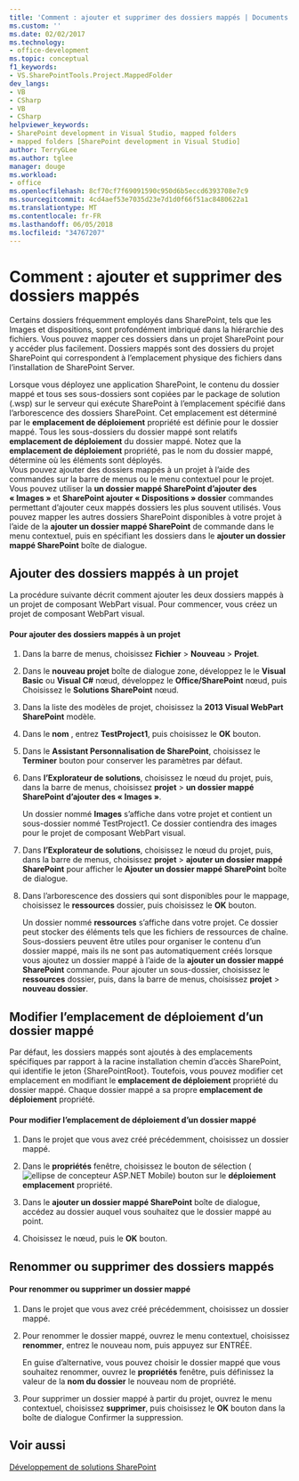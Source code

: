 ```yaml
---
title: 'Comment : ajouter et supprimer des dossiers mappés | Documents Microsoft'
ms.custom: ''
ms.date: 02/02/2017
ms.technology:
- office-development
ms.topic: conceptual
f1_keywords:
- VS.SharePointTools.Project.MappedFolder
dev_langs:
- VB
- CSharp
- VB
- CSharp
helpviewer_keywords:
- SharePoint development in Visual Studio, mapped folders
- mapped folders [SharePoint development in Visual Studio]
author: TerryGLee
ms.author: tglee
manager: douge
ms.workload:
- office
ms.openlocfilehash: 8cf70cf7f69091590c950d6b5eccd6393708e7c9
ms.sourcegitcommit: 4cd4aef53e7035d23e7d1d0f66f51ac8480622a1
ms.translationtype: MT
ms.contentlocale: fr-FR
ms.lasthandoff: 06/05/2018
ms.locfileid: "34767207"
---
```

# <a name="how-to-add-and-remove-mapped-folders"></a>Comment : ajouter et supprimer des dossiers mappés
  Certains dossiers fréquemment employés dans SharePoint, tels que les Images et dispositions, sont profondément imbriqué dans la hiérarchie des fichiers. Vous pouvez mapper ces dossiers dans un projet SharePoint pour y accéder plus facilement. Dossiers mappés sont des dossiers du projet SharePoint qui correspondent à l’emplacement physique des fichiers dans l’installation de SharePoint Server.  
  
 Lorsque vous déployez une application SharePoint, le contenu du dossier mappé et tous ses sous-dossiers sont copiées par le package de solution (.wsp) sur le serveur qui exécute SharePoint à l’emplacement spécifié dans l’arborescence des dossiers SharePoint. Cet emplacement est déterminé par le **emplacement de déploiement** propriété est définie pour le dossier mappé. Tous les sous-dossiers du dossier mappé sont relatifs **emplacement de déploiement** du dossier mappé. Notez que la **emplacement de déploiement** propriété, pas le nom du dossier mappé, détermine où les éléments sont déployés.  
 Vous pouvez ajouter des dossiers mappés à un projet à l’aide des commandes sur la barre de menus ou le menu contextuel pour le projet. Vous pouvez utiliser la **un dossier mappé SharePoint d’ajouter des « Images »** et **SharePoint ajouter « Dispositions » dossier** commandes permettant d’ajouter ceux mappés dossiers les plus souvent utilisés. Vous pouvez mapper les autres dossiers SharePoint disponibles à votre projet à l’aide de la **ajouter un dossier mappé SharePoint** de commande dans le menu contextuel, puis en spécifiant les dossiers dans le **ajouter un dossier mappé SharePoint** boîte de dialogue.  
  
## <a name="add-mapped-folders-to-a-project"></a>Ajouter des dossiers mappés à un projet  
 La procédure suivante décrit comment ajouter les deux dossiers mappés à un projet de composant WebPart visual. Pour commencer, vous créez un projet de composant WebPart visual.  
  
#### <a name="to-add-mapped-folders-to-a-project"></a>Pour ajouter des dossiers mappés à un projet  
  
1.  Dans la barre de menus, choisissez **Fichier** > **Nouveau** > **Projet**.  
  
2.  Dans le **nouveau projet** boîte de dialogue zone, développez le le **Visual Basic** ou **Visual C#** nœud, développez le **Office/SharePoint** nœud, puis Choisissez le **Solutions SharePoint** nœud.  
  
3.  Dans la liste des modèles de projet, choisissez la **2013 Visual WebPart SharePoint** modèle.  
  
4.  Dans le **nom** , entrez **TestProject1**, puis choisissez le **OK** bouton.  
  
5.  Dans le **Assistant Personnalisation de SharePoint**, choisissez le **Terminer** bouton pour conserver les paramètres par défaut.  
  
6.  Dans **l’Explorateur de solutions**, choisissez le nœud du projet, puis, dans la barre de menus, choisissez **projet** > **un dossier mappé SharePoint d’ajouter des « Images »**.  
  
     Un dossier nommé **Images** s’affiche dans votre projet et contient un sous-dossier nommé TestProject1. Ce dossier contiendra des images pour le projet de composant WebPart visual.  
  
7.  Dans **l’Explorateur de solutions**, choisissez le nœud du projet, puis, dans la barre de menus, choisissez **projet** > **ajouter un dossier mappé SharePoint** pour afficher le  **Ajouter un dossier mappé SharePoint** boîte de dialogue.  
  
8.  Dans l’arborescence des dossiers qui sont disponibles pour le mappage, choisissez le **ressources** dossier, puis choisissez le **OK** bouton.  
  
     Un dossier nommé **ressources** s’affiche dans votre projet. Ce dossier peut stocker des éléments tels que les fichiers de ressources de chaîne. Sous-dossiers peuvent être utiles pour organiser le contenu d’un dossier mappé, mais ils ne sont pas automatiquement créés lorsque vous ajoutez un dossier mappé à l’aide de la **ajouter un dossier mappé SharePoint** commande. Pour ajouter un sous-dossier, choisissez le **ressources** dossier, puis, dans la barre de menus, choisissez **projet** > **nouveau dossier**.  
  
## <a name="change-the-deployment-location-of-a-mapped-folder"></a>Modifier l’emplacement de déploiement d’un dossier mappé  
 Par défaut, les dossiers mappés sont ajoutés à des emplacements spécifiques par rapport à la racine installation chemin d’accès SharePoint, qui identifie le jeton {SharePointRoot}. Toutefois, vous pouvez modifier cet emplacement en modifiant le **emplacement de déploiement** propriété du dossier mappé. Chaque dossier mappé a sa propre **emplacement de déploiement** propriété.  
  
#### <a name="to-change-the-deployment-location-of-a-mapped-folder"></a>Pour modifier l’emplacement de déploiement d’un dossier mappé  
  
1.  Dans le projet que vous avez créé précédemment, choisissez un dossier mappé.  
  
2.  Dans le **propriétés** fenêtre, choisissez le bouton de sélection (![ellipse de concepteur ASP.NET Mobile](../sharepoint/media/mwellipsis.gif "ellipse de concepteur ASP.NET Mobile")) bouton sur le **déploiement emplacement** propriété.  
  
3.  Dans le **ajouter un dossier mappé SharePoint** boîte de dialogue, accédez au dossier auquel vous souhaitez que le dossier mappé au point.  
  
4.  Choisissez le nœud, puis le **OK** bouton.  
  
## <a name="rename-or-remove-mapped-folders"></a>Renommer ou supprimer des dossiers mappés  
  
#### <a name="to-rename-or-remove-a-mapped-folder"></a>Pour renommer ou supprimer un dossier mappé  
  
1.  Dans le projet que vous avez créé précédemment, choisissez un dossier mappé.  
  
2.  Pour renommer le dossier mappé, ouvrez le menu contextuel, choisissez **renommer**, entrez le nouveau nom, puis appuyez sur ENTRÉE.  
  
     En guise d’alternative, vous pouvez choisir le dossier mappé que vous souhaitez renommer, ouvrez le **propriétés** fenêtre, puis définissez la valeur de la **nom du dossier** le nouveau nom de propriété.  
  
3.  Pour supprimer un dossier mappé à partir du projet, ouvrez le menu contextuel, choisissez **supprimer**, puis choisissez le **OK** bouton dans la boîte de dialogue Confirmer la suppression.  
  
## <a name="see-also"></a>Voir aussi
 [Développement de solutions SharePoint](../sharepoint/developing-sharepoint-solutions.md)  
  
